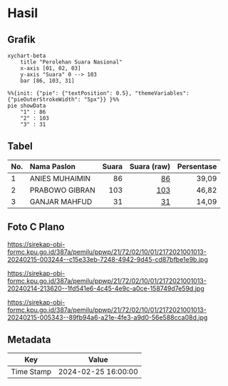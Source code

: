 # Hasil

## Grafik

```mermaid
xychart-beta
    title "Perolehan Suara Nasional"
    x-axis [01, 02, 03]
    y-axis "Suara" 0 --> 103
    bar [86, 103, 31]
```

```mermaid
%%{init: {"pie": {"textPosition": 0.5}, "themeVariables": {"pieOuterStrokeWidth": "5px"}} }%%
pie showData
    "1" : 86
    "2" : 103
    "3" : 31
```

## Tabel

| No. | Nama Paslon    | Suara | Suara (raw) | Persentase |
|:--- |:-------------- | -----:| -----------:| ----------:|
| 1   | ANIES MUHAIMIN | 86    | [86][p-1]   | 39,09      |
| 2   | PRABOWO GIBRAN | 103   | [103][p-2]  | 46,82      |
| 3   | GANJAR MAHFUD  | 31    | [31][p-3]   | 14,09      |


[p-1]: https://github.com/gigit-pemilu/pemilu-2024/blob/main/pilpres/hitung-suara/sub/21-kepulauan-riau/sub/72-kota-tanjung-pinang/sub/02-tanjung-pinang-timur/sub/1001-melayu-kota-piring/sub/013-tps/sub/paslon-1.txt
[p-2]: https://github.com/gigit-pemilu/pemilu-2024/blob/main/pilpres/hitung-suara/sub/21-kepulauan-riau/sub/72-kota-tanjung-pinang/sub/02-tanjung-pinang-timur/sub/1001-melayu-kota-piring/sub/013-tps/sub/paslon-2.txt
[p-3]: https://github.com/gigit-pemilu/pemilu-2024/blob/main/pilpres/hitung-suara/sub/21-kepulauan-riau/sub/72-kota-tanjung-pinang/sub/02-tanjung-pinang-timur/sub/1001-melayu-kota-piring/sub/013-tps/sub/paslon-3.txt

## Foto C Plano

https://sirekap-obj-formc.kpu.go.id/387a/pemilu/ppwp/21/72/02/10/01/2172021001013-20240215-003244--c15e33eb-7248-4942-9d45-cd87bfbe1e9b.jpg

https://sirekap-obj-formc.kpu.go.id/387a/pemilu/ppwp/21/72/02/10/01/2172021001013-20240214-213620--1fd541e6-4c45-4e9c-a0ce-158749d7e59d.jpg

https://sirekap-obj-formc.kpu.go.id/387a/pemilu/ppwp/21/72/02/10/01/2172021001013-20240215-005343--89fb94a6-a21e-4fe3-a9d0-56e588cca08d.jpg


## Metadata

| Key        | Value               |
| ---------- | ------------------- |
| Time Stamp | 2024-02-25 16:00:00 |



